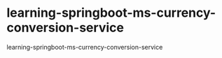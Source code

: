 # learning-springboot-ms-currency-conversion-service
learning-springboot-ms-currency-conversion-service
